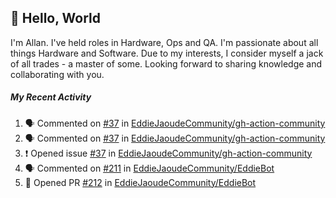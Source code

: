 ## :wave: Hello, World

I'm Allan. I've held roles in Hardware, Ops and QA. I'm passionate about all things Hardware and Software. Due to my interests, I consider myself a jack of all trades - a master of some. Looking forward to sharing knowledge and collaborating with you.

##### My Recent Activity
<!--START_SECTION:activity-->
1. 🗣 Commented on [#37](https://github.com//EddieJaoudeCommunity/gh-action-community/issues/37) in [EddieJaoudeCommunity/gh-action-community](https://github.com//EddieJaoudeCommunity/gh-action-community)
2. 🗣 Commented on [#37](https://github.com//EddieJaoudeCommunity/gh-action-community/issues/37) in [EddieJaoudeCommunity/gh-action-community](https://github.com//EddieJaoudeCommunity/gh-action-community)
3. ❗️ Opened issue [#37](https://github.com//EddieJaoudeCommunity/gh-action-community/issues/37) in [EddieJaoudeCommunity/gh-action-community](https://github.com//EddieJaoudeCommunity/gh-action-community)
4. 🗣 Commented on [#211](https://github.com//EddieJaoudeCommunity/EddieBot/issues/211) in [EddieJaoudeCommunity/EddieBot](https://github.com//EddieJaoudeCommunity/EddieBot)
5. 💪 Opened PR [#212](https://github.com//EddieJaoudeCommunity/EddieBot/pull/212) in [EddieJaoudeCommunity/EddieBot](https://github.com//EddieJaoudeCommunity/EddieBot)
<!--END_SECTION:activity-->

<!--
**AllanRegush/AllanRegush** is a ✨ _special_ ✨ repository because its `README.md` (this file) appears on your GitHub profile.

Here are some ideas to get you started:

- 🔭 I’m currently working on ...
- 🌱 I’m currently learning ...
- 👯 I’m looking to collaborate on ...
- 🤔 I’m looking for help with ...
- 💬 Ask me about ...
- 📫 How to reach me: ...
- 😄 Pronouns: ...
- ⚡ Fun fact: ...
-->
